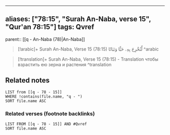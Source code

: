 
---
aliases: ["78:15", "Surah An-Naba, verse 15", "Qur'an 78:15"]
tags: Qvref
---

parent:: [[q - An-Naba (78)|An-Naba]]

> [!arabic]+ Surah An-Naba, Verse 15 (78:15)
> <span class="quran-arabic">لِّنُخْرِجَ بِهِۦ حَبًّا وَنَبَاتًا</span>
^arabic

> [!translation]+ Surah An-Naba, Verse 15 (78:15) - Translation
> чтобы взрастить ею зерна и растения
^translation



## Related notes
```dataview
LIST from [[q - 78 - 15]]
WHERE !contains(file.name, "q - ")
SORT file.name ASC
```

### Related verses (footnote backlinks)
```dataview
LIST FROM [[q - 78 - 15]] AND #Qvref
SORT file.name ASC
```

